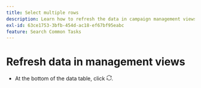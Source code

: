 ```yaml
---
title: Select multiple rows
description: Learn how to refresh the data in campaign management views.
exl-id: 63ce1753-3bfb-454d-ac18-ef67bf95eabc
feature: Search Common Tasks
---
```

# Refresh data in management views

* At the bottom of the data table, click ![Refresh](/help/search-social-commerce/assets/refresh.png).
